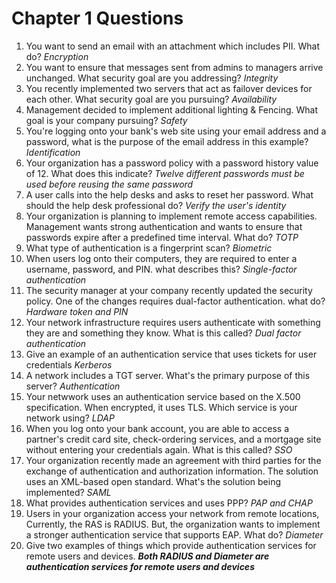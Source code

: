 
# Chapter 1 Questions
1. You want to send an email with an attachment which includes PII. What do? _Encryption_
2. You want to ensure that messages sent from admins to managers arrive unchanged. What security goal are you addressing? _Integrity_
3. You recently implemented two servers that act as failover devices for each other. What security goal are you pursuing? _Availability_
4. Management decided to implement additional lighting & Fencing. What goal is your company pursuing? _Safety_
5. You're logging onto your bank's web site using your email address and a password, what is the purpose of the email address in this example? _Identification_
6. Your organization has a password policy with a password history value of 12. What does this indicate? _Twelve different passwords must be used before reusing the same password_
7. A user calls into the help desks and asks to reset her password. What should the help desk professional do? _Verify the user's identity_
8. Your organization is planning to implement remote access capabilities. Management wants strong authentication and wants to ensure that passwords expire after a predefined time interval. What do? _TOTP_
9. What type of authentication is a fingerprint scan? _Biometric_
10. When users log onto their computers, they are required to enter a username, password, and PIN. what describes this? _Single-factor authentication_
11. The security manager at your company recently updated the security policy. One of the changes requires dual-factor authentication. what do? _Hardware token and PIN_
12. Your network infrastructure requires users authenticate with something they are and something they know. What is this called? _Dual factor authentication_
13. Give an example of an authentication service that uses tickets for user credentials _Kerberos_
14. A network includes a TGT server. What's the primary purpose of this server? _Authentication_
15. Your netwwork uses an authentication service based on the X.500 specification. When encrypted, it uses TLS. Which service is your network using? _LDAP_
16. When you log onto your bank account, you are able to access a partner's credit card site, check-ordering services, and a mortgage site without entering your credentials again. What is this called? _SSO_
17. Your organization recently made an agreement with third parties for the exchange of authentication and authorization information. The solution uses an XML-based open standard. What's the solution being implemented? _SAML_
18. What provides authentication services and uses PPP? _PAP and CHAP_
19. Users in your organization access your network from remote locations, Currently, the RAS is RADIUS. But, the organization wants to implement a stronger authentication service that supports EAP. What do? _Diameter_
20. Give two examples of things which provide authentication services for remote users and devices. _**Both RADIUS and Diameter are authentication services for remote users and devices**_
